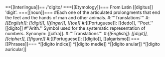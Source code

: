 ==[[Interlingua]]==
/'digito/
===[[Etymology]]===
From Latin [[digitus]] 'digit'.
===[[noun]]===
#Each one of the articulated prolongments that end the feet and the hands of man and other animals.
#:'''Translations'''
#:*[[English]]: [[digit]], [[finger]], [[toe]]
#:*[[Portuguese]]: [[dedo]], ''Poet.'' [[dígito]]
#''Arith.'' Symbol used for the systematic representation of numbers. Synonym: [[cifra]].
#:'''Translations'''
#:*[[English]]: [[digit]], [[cipher]], [[figure]]
#:*[[Portuguese]]: [[dígito]], [[algarismo]]
===[[Phrases]]===
*[[digito indice]]
*[[digito medie]]
*[[digito anular]]
*[[digito auricular]]